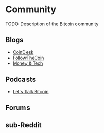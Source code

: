 Community
=========

TODO: Description of the Bitcoin community

Blogs
-----
* [CoinDesk](http://www.coindesk.com/)
* [FollowTheCoin](http://www.followthecoin.com/)
* [Money & Tech](http://moneyandtech.com/)

Podcasts
--------
* [Let's Talk Bitcoin](http://letstalkbitcoin.com/)

Forums
------

sub-Reddit
----------
